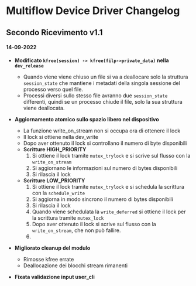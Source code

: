 # Multiflow Device Driver Changelog 

## Secondo Ricevimento v1.1

#### 14-09-2022
- **Modificato `kfree(session) -> kfree(filp->private_data)` nella `dev_release`**
  - Quando viene viene chiuso un file si va a deallocare solo la struttura `session_state` che mantiene i metadati della singola sessione del processo verso quel file.
  - Processi diversi sullo stesso file avranno due `session_state` differenti, quindi se un processo chiude il file, solo la sua struttura viene deallocata.

- **Aggiornamento atomico sullo spazio libero nel dispositivo**
  - La funzione write_on_stream non si occupa ora di ottenere il lock
  - Il lock si ottiene nella dev_write
  - Dopo aver ottenuto il lock si controllano il numero di byte disponibili
  - **Scritture HIGH_PRIORITY**
    1. Si ottiene il lock tramite `mutex_trylock` e si scrive sul flusso con la `write_on_stream`
    2. Si aggiornano le informazioni sul numero di bytes disponibili
    3. Si rilascia il lock
  - **Scritture LOW_PRIORITY**
    1. Si ottiene il lock tramite `mutex_trylock` e si schedula la scrittura con la `schedule_write`
    2. Si aggiorna in modo sincrono il numero di bytes disponibili
    3. Si rilascia il lock
    4. Quando viene schedulata la `write_deferred` si ottiene il lock per la scrittura tramite `mutex_lock`
    5. Dopo aver ottenuto il lock si scrive sul flusso con la `write_on_stream`, che non può fallire.
    6. 

- **Migliorato cleanup del modulo**
  - Rimosse kfree errate
  - Deallocazione dei blocchi stream rimanenti

- **Fixata validazione input user_cli**